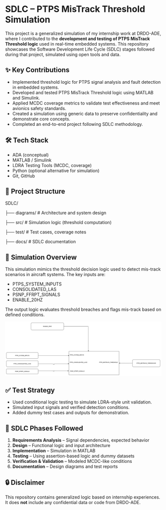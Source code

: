 # SDLC – PTPS MisTrack Threshold Simulation

This project is a generalized simulation of my internship work at DRDO-ADE, where I contributed to the **development and testing of PTPS MisTrack Threshold logic** used in real-time embedded systems. This repository showcases the Software Development Life Cycle (SDLC) stages followed during that project, simulated using open tools and data.

## ✨ Key Contributions
- Implemented threshold logic for PTPS signal analysis and fault detection in embedded systems.
- Developed and tested PTPS MisTrack Threshold logic using MATLAB and Simulink.
- Applied MCDC coverage metrics to validate test effectiveness and meet avionics safety standards.
- Created a simulation using generic data to preserve confidentiality and demonstrate core concepts.
- Completed an end-to-end project following SDLC methodology.

## 🛠️ Tech Stack
- ADA (conceptual)
- MATLAB / Simulink
- LDRA Testing Tools (MCDC, coverage)
- Python (optional alternative for simulation)
- Git, GitHub

## 📂 Project Structure
SDLC/

├── diagrams/ # Architecture and system design

├── src/ # Simulation logic (threshold computation)

├── test/ # Test cases, coverage notes

├── docs/ # SDLC documentation

## 🧪 Simulation Overview

This simulation mimics the threshold decision logic used to detect mis-track scenarios in aircraft systems. The key inputs are:
- PTPS_SYSTEM_INPUTS
- CONSOLIDATED_LAS
- PSNP_FFRPT_SIGNALS
- ENABLE_20HZ

The output logic evaluates threshold breaches and flags mis-track based on defined conditions.

![PTPS Threshold Architecture](diagrams/ptps_threshold_architecture.png)

## ✅ Test Strategy
- Used conditional logic testing to simulate LDRA-style unit validation.
- Simulated input signals and verified detection conditions.
- Added dummy test cases and outputs for demonstration.

## 📘 SDLC Phases Followed
1. **Requirements Analysis** – Signal dependencies, expected behavior
2. **Design** – Functional logic and input architecture
3. **Implementation** – Simulation in MATLAB
4. **Testing** – Using assertion-based logic and dummy datasets
5. **Verification & Validation** – Modeled MCDC-like conditions
6. **Documentation** – Design diagrams and test reports

## 🔒 Disclaimer
This repository contains generalized logic based on internship experiences. It does **not** include any confidential data or code from DRDO-ADE.

